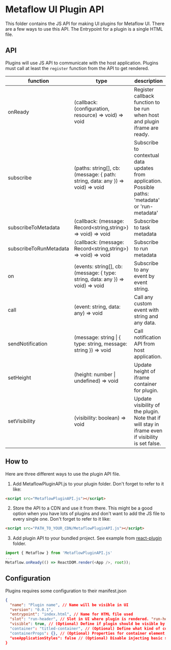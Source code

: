 # Metaflow UI Plugin API

This folder contains the JS API for making UI plugins for Metaflow UI. There are a few ways to use this API. The Entrypoint for a plugin is a single HTML file.

## API

Plugins will use JS API to communicate with the host application. Plugins must call at least the `register` function from the API to get rendered.

| function               | type                                                                           | description                                                                                         |
| ---------------------- | ------------------------------------------------------------------------------ | --------------------------------------------------------------------------------------------------- |
| onReady                | (callback: (configuration, resource) => void) => void                          | Register callback function to be run when host and plugin iframe are ready.                         |
| subscribe              | (paths: string[], cb: (message: { path: string, data: any }) => void) => void  | Subscribe to contextual data updates from application. Possible paths: 'metadata' or 'run-metadata' |
| subscribeToMetadata    | (callback: (message: Record<string,string>) => void) => void                   | Subscribe to task metadata                                                                          |
| subscribeToRunMetadata | (callback: (message: Record<string,string>) => void) => void                   | Subscribe to run metadata                                                                           |
| on                     | (events: string[], cb: (message: { type: string, data: any }) => void) => void | Subscribe to any event by event string.                                                             |
| call                   | (event: string, data: any) => void                                             | Call any custom event with string and any data.                                                     |
| sendNotification       | (message: string \| { type: string, message: string }) => void                 | Call notification API from host application.                                                        |
| setHeight              | (height: number \| undefined) => void                                          | Update height of iframe container for plugin.                                                       |
| setVisibility          | (visibility: boolean) => void                                                  | Update visibility of the plugin. Note that if will stay in iframe even if visibility is set false.  |

## How to

Here are three different ways to use the plugin API file.

1. Add MetaflowPluginAPI.js to your plugin folder. Don't forget to refer to it like:

```html
<script src="MetaflowPluginAPI.js"></script>
```

2. Store the API to a CDN and use it from there. This might be a good option when you have lots of plugins and don't want to add the JS file to every single one. Don't forget to refer to it like:

```html
<script src="PATH_TO_YOUR_CDN/MetaflowPluginAPI.js"></script>
```

3. Add plugin API to your bundled project. See example from [react-plugin](Examples/react-plugin/package.json) folder.

```js
import { Metaflow } from 'MetaflowPluginAPI.js'
...
Metaflow.onReady(() => ReactDOM.render(<App />, root));
```

## Configuration

Plugins requires some configuration to their manifest.json

```json
{
  "name": "Plugin name", // Name will be visible in UI
  "version": "0.0.1",
  "entrypoint": "index.html", // Name for HTML file used
  "slot": "run-header", // Slot in UI where plugin is rendered. "run-header", "task-details", or "header"
  "visible": true, // (Optional) Define if plugin should be visible by default. Default: true
  "container": "titled-container", // (Optional) Define what kind of container is used for plugin. "collapsable" or "titled-container". Default: "collapsable"
  "containerProps": {}, // (Optional) Properties for container element. For example collapsable can take { "initialState": true } to be open by default. Default: null
  "useApplicationStyles": false // (Optional) Disable injecting basic styles from main application. Default: true
}
```
